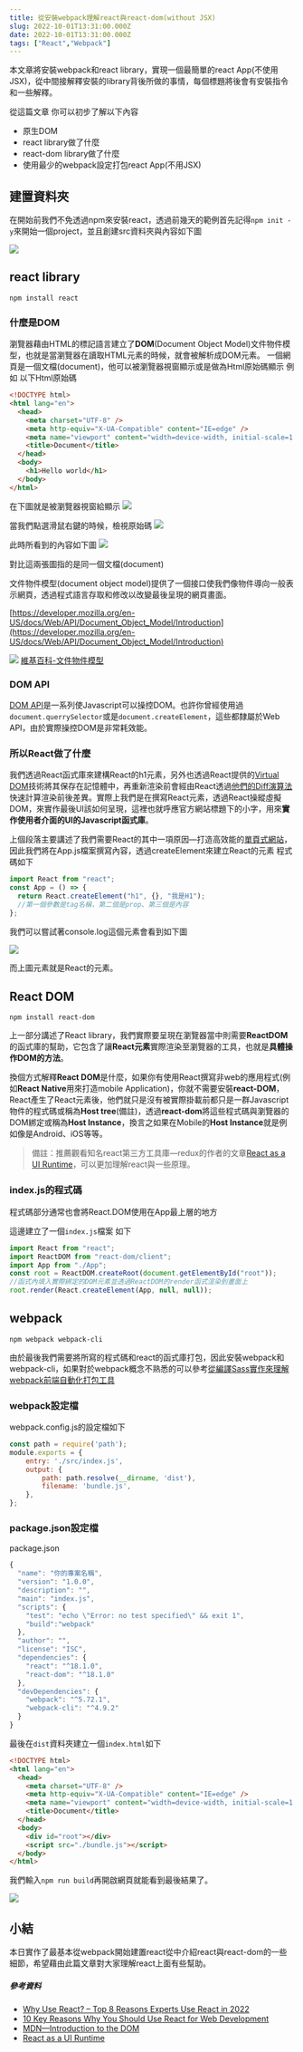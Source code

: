 ```yaml
---
title: 從安裝webpack理解react與react-dom(without JSX)
slug: 2022-10-01T13:31:00.000Z
date: 2022-10-01T13:31:00.000Z
tags: ["React","Webpack"]
---
```


本文章將安裝webpack和react library，實現一個最簡單的react App(不使用JSX)，從中間接解釋安裝的library背後所做的事情，每個標題將後會有安裝指令和一些解釋。

從這篇文章
你可以初步了解以下內容
- 原生DOM
- react library做了什麼
- react-dom library做了什麼
- 使用最少的webpack設定打包react App(不用JSX)

## 建置資料夾

在開始前我們不免透過npm來安裝react，透過前幾天的範例首先記得`npm init -y`來開始一個project，並且創建src資料夾與內容如下圖

![](https://i.imgur.com/tVawFBd.png)

## react library

`npm install react` 

### 什麼是DOM

瀏覽器藉由HTML的標記語言建立了**DOM**(Document Object Model)文件物件模型，也就是當瀏覽器在讀取HTML元素的時候，就會被解析成DOM元素。
一個網頁是一個文檔(document)，他可以被瀏覽器視窗顯示或是做為Html原始碼顯示
例如
以下Html原始碼
```html
<!DOCTYPE html>
<html lang="en">
  <head>
    <meta charset="UTF-8" />
    <meta http-equiv="X-UA-Compatible" content="IE=edge" />
    <meta name="viewport" content="width=device-width, initial-scale=1.0" />
    <title>Document</title>
  </head>
  <body>
    <h1>Hello world</h1>
  </body>
</html>

```
在下圖就是被瀏覽器視窗給顯示
![](https://i.imgur.com/uTE4vSD.png)

當我們點選滑鼠右鍵的時候，檢視原始碼
![](https://i.imgur.com/r09c0Nh.png)

此時所看到的內容如下圖
![](https://i.imgur.com/m0ARfdY.png)

對比這兩張圖指的是同一個文檔(document)

文件物件模型(document object model)提供了一個接口使我們像物件導向一般表示網頁，透過程式語言存取和修改以改變最後呈現的網頁畫面。

[https://developer.mozilla.org/en-US/docs/Web/API/Document_Object_Model/Introduction](https://developer.mozilla.org/en-US/docs/Web/API/Document_Object_Model/Introduction)

![](https://i.imgur.com/lKuffJs.png)
[維基百科-文件物件模型](https://zh.wikipedia.org/zh-tw/%E6%96%87%E6%A1%A3%E5%AF%B9%E8%B1%A1%E6%A8%A1%E5%9E%8B)


### DOM API
[DOM API](https://developer.mozilla.org/zh-TW/docs/Web/API/Document_Object_Model)是一系列使Javascript可以操控DOM。也許你曾經使用過`document.querrySelector`或是`document.createElement`，這些都隸屬於Web API，由於實際操控DOM是非常耗效能。

### 所以React做了什麼

我們透過React函式庫來建構React的h1元素，另外也透過React提供的[Virtual DOM](https://reactjs.org/docs/faq-internals.html#gatsby-focus-wrapper)技術將其保存在記憶體中，再重新渲染前會經由React透過[他們的Diff演算法](https://reactjs.org/docs/reconciliation.html#the-diffing-algorithm)快速計算渲染前後差異。實際上我們是在撰寫React元素，透過React操縱虛擬DOM，來實作最後UI該如何呈現，這裡也就呼應官方網站標題下的小字，用來**實作使用者介面的UI的Javascript函式庫**。


上個段落主要講述了我們需要React的其中一項原因—打造高效能的[單頁式網站](https://zh.wikipedia.org/zh-tw/%E5%8D%95%E9%A1%B5%E5%BA%94%E7%94%A8)，因此我們將在App.js檔案撰寫內容，透過createElement來建立React的元素
程式碼如下

```javascript
import React from "react";
const App = () => {
  return React.createElement("h1", {}, "我是H1");
  //第一個參數是tag名稱，第二個是prop、第三個是內容
};
```

我們可以嘗試著console.log這個元素會看到如下圖

![](https://i.imgur.com/5zGFosP.png)

而上圖元素就是React的元素。

## React DOM

`npm install react-dom`

上一部分講述了React library，我們實際要呈現在瀏覽器當中則需要**ReactDOM**的函式庫的幫助，它包含了讓**React元素**實際渲染至瀏覽器的工具，也就是**具體操作DOM的方法**。

換個方式解釋**React DOM**是什麼，如果你有使用React撰寫非web的應用程式(例如**React Native**用來打造mobile Application)，你就不需要安裝**react-DOM**，React產生了React元素後，他們就只是沒有被實際掛載前都只是一群Javascript物件的程式碼或稱為**Host tree**(備註)，透過**react-dom**將這些程式碼與瀏覽器的DOM綁定或稱為**Host Instance**，換言之如果在Mobile的**Host Instance**就是例如像是Android、iOS等等。

> 備註：推薦觀看知名react第三方工具庫—redux的作者的文章[React as a UI Runtime](https://overreacted.io/react-as-a-ui-runtime/)，可以更加理解react與一些原理。

### index.js的程式碼

程式碼部分通常也會將React.DOM使用在App最上層的地方

這邊建立了一個`index.js`檔案
如下
```javascript
import React from "react";
import ReactDOM from "react-dom/client";
import App from "./App";
const root = ReactDOM.createRoot(document.getElementById("root"));
//函式內填入實際綁定的DOM元素並透過ReactDOM的render函式渲染到畫面上
root.render(React.createElement(App, null, null));
```

## webpack

`npm webpack webpack-cli`

由於最後我們需要將所寫的程式碼和react的函式庫打包，因此安裝webpack和webpack-cli，如果對於webpack概念不熟悉的可以參考[從編譯Sass實作來理解webpack前端自動化打包工具](/tech-page/2022-09-28%20Wed)

### webpack設定檔
webpack.config.js的設定檔如下

```javascript
const path = require('path');
module.exports = {
    entry: './src/index.js',
    output: {
        path: path.resolve(__dirname, 'dist'),
        filename: 'bundle.js',
    },
};
```

### package.json設定檔
package.json
```javascript
{
  "name": "你的專案名稱",
  "version": "1.0.0",
  "description": "",
  "main": "index.js",
  "scripts": {
    "test": "echo \"Error: no test specified\" && exit 1",
    "build":"webpack"
  },
  "author": "",
  "license": "ISC",
  "dependencies": {
    "react": "^18.1.0",
    "react-dom": "^18.1.0"
  },
  "devDependencies": {
    "webpack": "^5.72.1",
    "webpack-cli": "^4.9.2"
  }
}

```

最後在`dist`資料夾建立一個`index.html`如下

```html
<!DOCTYPE html>
<html lang="en">
  <head>
    <meta charset="UTF-8" />
    <meta http-equiv="X-UA-Compatible" content="IE=edge" />
    <meta name="viewport" content="width=device-width, initial-scale=1.0" />
    <title>Document</title>
  </head>
  <body>
    <div id="root"></div>
    <script src="./bundle.js"></script>
  </body>
</html>
```

我們輸入`npm run build`再開啟網頁就能看到最後結果了。

![](https://i.imgur.com/jGryl9S.png)

## 小結

本日實作了最基本從webpack開始建置react從中介紹react與react-dom的一些細節，希望藉由此篇文章對大家理解react上面有些幫助。

##### 參考資料

- [Why Use React? – Top 8 Reasons Experts Use React in 2022](https://www.monocubed.com/blog/why-use-react/)
- [10 Key Reasons Why You Should Use React for Web Development](https://www.techmagic.co/blog/why-we-use-react-js-in-the-development/)
- [MDN—Introduction to the DOM](https://developer.mozilla.org/en-US/docs/Web/API/Document_Object_Model/Introduction#what_is_the_dom)
- [React as a UI Runtime](https://overreacted.io/zh-hans/react-as-a-ui-runtime/)